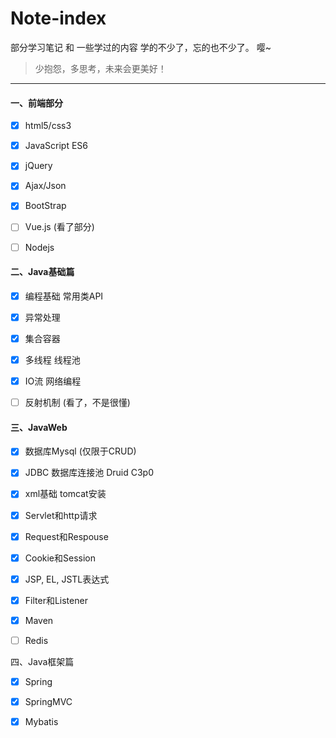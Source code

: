 # Note-index

部分学习笔记 和  一些学过的内容 学的不少了，忘的也不少了。  嘤~

> 少抱怨，多思考，未来会更美好！

------

#### 一、前端部分

- [x] html5/css3
- [x] JavaScript ES6
- [x] jQuery
- [x] Ajax/Json
- [x] BootStrap
- [ ] Vue.js  (看了部分)
- [ ] Nodejs


#### 二、Java基础篇
- [x] 编程基础 常用类API
- [x] 异常处理
- [x] 集合容器
- [x] 多线程 线程池
- [x] IO流 网络编程
- [ ] 反射机制  (看了，不是很懂)


#### 三、JavaWeb
- [x] 数据库Mysql (仅限于CRUD)
- [x] JDBC 数据库连接池 Druid C3p0
- [x] xml基础 tomcat安装 
- [x] Servlet和http请求
- [x] Request和Respouse
- [x] Cookie和Session
- [x] JSP, EL, JSTL表达式
- [x] Filter和Listener
- [x] Maven
- [ ] Redis


四、Java框架篇
- [x] Spring 
- [x] SpringMVC
- [x] Mybatis

